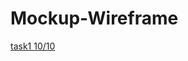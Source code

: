 # Mockup-Wireframe
[task1 10/10](https://miro.com/app/board/uXjVPPWmdW4=/?share_link_id=565045621519)
